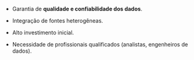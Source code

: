 
- Garantia de **qualidade e confiabilidade dos dados**.
    
- Integração de fontes heterogêneas.
    
- Alto investimento inicial.
    
- Necessidade de profissionais qualificados (analistas, engenheiros de dados).